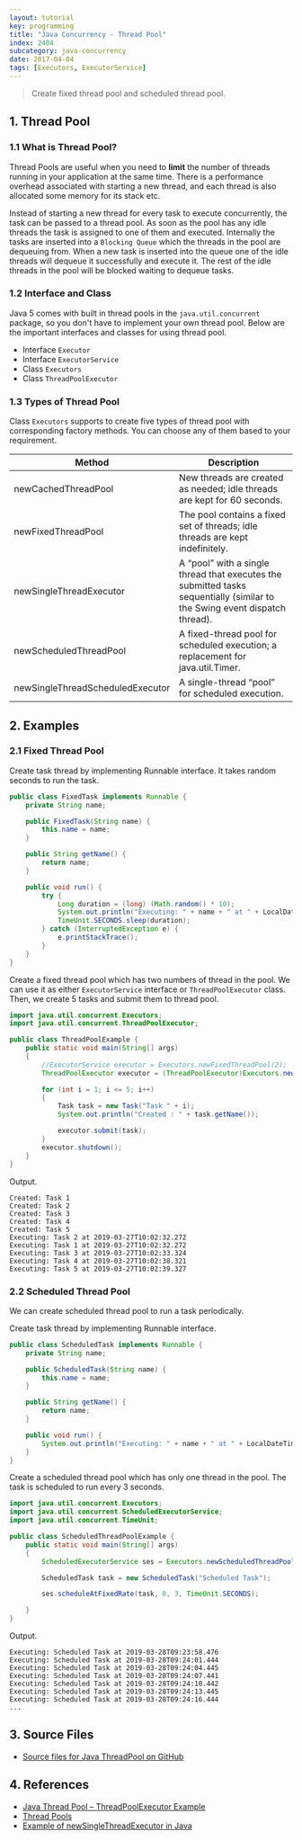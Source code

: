 ```yaml
---
layout: tutorial
key: programming
title: "Java Concurrency - Thread Pool"
index: 2404
subcategory: java-concurrency
date: 2017-04-04
tags: [Executors, ExecutorService]
---
```


> Create fixed thread pool and scheduled thread pool.

## 1. Thread Pool
### 1.1 What is Thread Pool?
Thread Pools are useful when you need to **limit** the number of threads running in your application at the same time. There is a performance overhead associated with starting a new thread, and each thread is also allocated some memory for its stack etc.

Instead of starting a new thread for every task to execute concurrently, the task can be passed to a thread pool. As soon as the pool has any idle threads the task is assigned to one of them and executed. Internally the tasks are inserted into a `Blocking Queue` which the threads in the pool are dequeuing from. When a new task is inserted into the queue one of the idle threads will dequeue it successfully and execute it. The rest of the idle threads in the pool will be blocked waiting to dequeue tasks.

### 1.2 Interface and Class
Java 5 comes with built in thread pools in the `java.util.concurrent` package, so you don't have to implement your own thread pool. Below are the important interfaces and classes for using thread pool.
* Interface `Executor`
* Interface `ExecutorService`
* Class `Executors`
* Class `ThreadPoolExecutor`

### 1.3 Types of Thread Pool
Class `Executors` supports to create five types of thread pool with corresponding factory methods. You can choose any of them based to your requirement.

Method                           | Description
---------------------------------|----------------------------
newCachedThreadPool              | New threads are created as needed; idle threads are kept for 60 seconds.
newFixedThreadPool               | The pool contains a fixed set of threads; idle threads are kept indefinitely.
newSingleThreadExecutor          | A “pool” with a single thread that executes the submitted tasks sequentially (similar to the Swing event dispatch thread).
newScheduledThreadPool           | A fixed-thread pool for scheduled execution; a replacement for java.util.Timer.
newSingleThreadScheduledExecutor | A single-thread “pool” for scheduled execution.

## 2. Examples
### 2.1 Fixed Thread Pool
Create task thread by implementing Runnable interface. It takes random seconds to run the task.
```java
public class FixedTask implements Runnable {
    private String name;

    public FixedTask(String name) {
        this.name = name;
    }

    public String getName() {
        return name;
    }

    public void run() {
        try {
            Long duration = (long) (Math.random() * 10);
            System.out.println("Executing: " + name + " at " + LocalDateTime.now().toString());
            TimeUnit.SECONDS.sleep(duration);
        } catch (InterruptedException e) {
            e.printStackTrace();
        }
    }
}
```
Create a fixed thread pool which has two numbers of thread in the pool. We can use it as either `ExecutorService` interface or `ThreadPoolExecutor` class. Then, we create 5 tasks and submit them to thread pool.
```java
import java.util.concurrent.Executors;
import java.util.concurrent.ThreadPoolExecutor;

public class ThreadPoolExample {
    public static void main(String[] args)
    {
        //ExecutorService executor = Executors.newFixedThreadPool(2);
        ThreadPoolExecutor executor = (ThreadPoolExecutor)Executors.newFixedThreadPool(2);

        for (int i = 1; i <= 5; i++)
        {
            Task task = new Task("Task " + i);
            System.out.println("Created : " + task.getName());

            executor.submit(task);
        }
        executor.shutdown();
    }
}
```
Output.
```raw
Created: Task 1
Created: Task 2
Created: Task 3
Created: Task 4
Created: Task 5
Executing: Task 2 at 2019-03-27T10:02:32.272
Executing: Task 1 at 2019-03-27T10:02:32.272
Executing: Task 3 at 2019-03-27T10:02:33.324
Executing: Task 4 at 2019-03-27T10:02:38.321
Executing: Task 5 at 2019-03-27T10:02:39.327
```
### 2.2 Scheduled Thread Pool
We can create scheduled thread pool to run a task periodically.

Create task thread by implementing Runnable interface.
```java
public class ScheduledTask implements Runnable {
    private String name;

    public ScheduledTask(String name) {
        this.name = name;
    }

    public String getName() {
        return name;
    }

    public void run() {
        System.out.println("Executing: " + name + " at " + LocalDateTime.now().toString());
    }
}
```
Create a scheduled thread pool which has only one thread in the pool. The task is scheduled to run every 3 seconds.
```java
import java.util.concurrent.Executors;
import java.util.concurrent.ScheduledExecutorService;
import java.util.concurrent.TimeUnit;

public class ScheduledThreadPoolExample {
    public static void main(String[] args)
    {
        ScheduledExecutorService ses = Executors.newScheduledThreadPool(1);

        ScheduledTask task = new ScheduledTask("Scheduled Task");

        ses.scheduleAtFixedRate(task, 0, 3, TimeUnit.SECONDS);

    }
}
```
Output.
```raw
Executing: Scheduled Task at 2019-03-28T09:23:58.476
Executing: Scheduled Task at 2019-03-28T09:24:01.444
Executing: Scheduled Task at 2019-03-28T09:24:04.445
Executing: Scheduled Task at 2019-03-28T09:24:07.441
Executing: Scheduled Task at 2019-03-28T09:24:10.442
Executing: Scheduled Task at 2019-03-28T09:24:13.445
Executing: Scheduled Task at 2019-03-28T09:24:16.444
...
```

## 3. Source Files
* [Source files for Java ThreadPool on GitHub](https://github.com/jojozhuang/java-programming/tree/master/java-concurrency-threadpool)

## 4. References
* [Java Thread Pool – ThreadPoolExecutor Example](https://howtodoinjava.com/java/multi-threading/java-thread-pool-executor-example/)
* [Thread Pools](http://tutorials.jenkov.com/java-concurrency/thread-pools.html)
* [Example of newSingleThreadExecutor in Java](https://www.concretepage.com/java/newsinglethreadexecutor_java)
